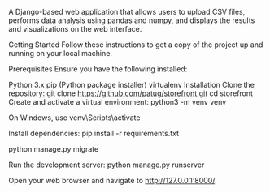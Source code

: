 A Django-based web application that allows users to upload CSV files, performs data analysis using pandas and numpy, and displays the results and visualizations on the web interface.

Getting Started
Follow these instructions to get a copy of the project up and running on your local machine.

Prerequisites
Ensure you have the following installed:

Python 3.x
pip (Python package installer)
virtualenv
Installation
Clone the repository:
git clone https://github.com/patug/storefront.git
cd storefront
Create and activate a virtual environment: python3 -m venv venv

On Windows, use venv\Scripts\activate

Install dependencies: pip install -r requirements.txt

python manage.py migrate

Run the development server: python manage.py runserver

Open your web browser and navigate to http://127.0.0.1:8000/.

